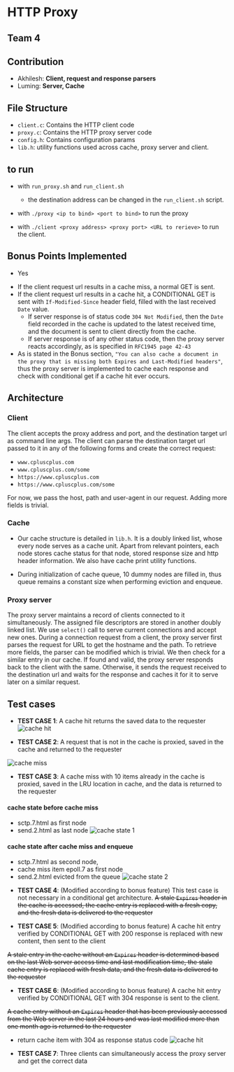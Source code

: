 # HTTP Proxy

## Team 4

## Contribution

- Akhilesh: **Client, request and response parsers**
- Luming: **Server, Cache**

## File Structure 

- `client.c`: Contains the HTTP client code
- `proxy.c`: Contains the HTTP proxy server code
- `config.h`: Contains configuration params
- `lib.h`: utility functions used across cache, proxy server and client.

## to run

- with `run_proxy.sh` and `run_client.sh`
  - the destination address can be changed in the `run_client.sh` script.

- with `./proxy <ip to bind> <port to bind>` to run the proxy
- with `./client <proxy address> <proxy port> <URL to rerieve>` to run the client.

## Bonus Points Implemented

- Yes
* If the client request url results in a cache miss, a normal GET is sent.
* If the client request url results in a cache hit, a CONDITIONAL GET is sent with `If-Modified-Since` header field, filled with the last received `Date` value.  
    * If server response is of status code `304 Not Modified`, then the `Date` field recorded in the cache is updated to the latest received time, and the document is sent to client directly from the cache.
    * If server response is of any other status code, then the proxy server reacts accordingly, as is specified in `RFC1945 page 42-43`
* As is stated in the Bonus section, `"You can also cache a document in the proxy that is missing both Expires and Last-Modified headers"`, thus the proxy server is implemented to cache each response and check with conditional get if a cache hit ever occurs.
## Architecture

### Client

The client accepts the proxy address and port, and the destination target url as 
command line args. The client can parse the destination target url passed to it in any of the
following forms and create the correct request:

- `www.cpluscplus.com`
- `www.cpluscplus.com/some`
- `https://www.cpluscplus.com`
- `https://www.cpluscplus.com/some`

For now, we pass the host, path and user-agent in our request. Adding more fields
is trivial.

### Cache

* Our cache structure is detailed in `lib.h`. It is a doubly linked list, whose every node serves as a cache unit. Apart from relevant pointers, each node stores cache status for that node, stored response size and http header information. We also have cache print utility functions.

* During initialization of cache queue, 10 dummy nodes are filled in, thus queue remains a constant size when performing eviction and enqueue.  

### Proxy server
The proxy server maintains a record of clients connected to it simultaneously. The
assigned file descriptors are stored in another doubly linked list. We
use `select()` call to serve current connections and accept new ones. During a 
connection request from a client, the proxy server first parses the request for URL
to get the hostname and the path. To retrieve more fields, the parser can be modified which
is trivial. We then check for a similar entry in our cache. If found and
valid, the proxy server responds back to the client with the same. Otherwise, it sends the
request received to the destination url and waits for the response and caches it for it
to serve later on a similar request. 


## Test cases

- **TEST CASE 1**: A cache hit returns the saved data to the requester
![cache hit](test_cases/cache_hit.png)


- **TEST CASE 2**: A request that is not in the cache is proxied, saved in the cache and returned to the requester

![cache miss](test_cases/cache_miss_enqueue.png)

- **TEST CASE 3**: A cache miss with 10 items already in the cache is proxied, saved in the LRU location in cache, and the data is returned to the requester

#### cache state before cache miss
* sctp.7.html as first node
* send.2.html as last node
![cache state 1](test_cases/cache_full_state_1.jpg)
#### cache state after cache miss and enqueue
* sctp.7.html as second node,
* cache miss item epoll.7 as first node
* send.2.html evicted from the queue
![cache state 2](test_cases/cache_full_state_2.jpg)

- **TEST CASE 4**: (Modified according to bonus feature) This test case is not necessary in a conditional get architecture. 
~~A stale `Expires` header in the cache is accessed, the cache entry is replaced with a fresh copy, and the fresh data is delivered to the requester~~

- **TEST CASE 5**: (Modified according to bonus feature) A cache hit entry verified by CONDITIONAL GET with 200 response is replaced with new content, then sent to the client

~~A stale entry in the cache without an `Expires` header is determined based on the last Web server access time and last modification time, the stale cache entry is replaced with fresh data, and the fresh data is delivered to the requester~~

- **TEST CASE 6**: (Modified according to bonus feature) A cache hit entry verified by CONDITIONAL GET with 304 response is sent to the client.

~~A cache entry without an `Expires` header that has been previously accessed from the Web server in the last 24 hours and was last modified more than one month ago is returned to the requester~~
* return cache item with 304 as response status code
![cache hit](test_cases/cache_hit.png)

- **TEST CASE 7**: Three clients can simultaneously access the proxy server and get the correct data 

